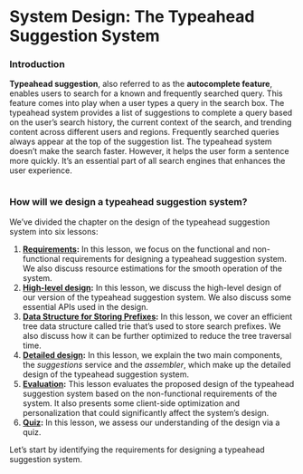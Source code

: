 # System Design: The Typeahead Suggestion System

### Introduction <a href="#introduction-0" id="introduction-0"></a>

**Typeahead suggestion**, also referred to as the **autocomplete feature**, enables users to search for a known and frequently searched query. This feature comes into play when a user types a query in the search box. The typeahead system provides a list of suggestions to complete a query based on the user’s search history, the current context of the search, and trending content across different users and regions. Frequently searched queries always appear at the top of the suggestion list. The typeahead system doesn’t make the search faster. However, it helps the user form a sentence more quickly. It’s an essential part of all search engines that enhances the user experience.

<figure><img src="https://kuweiguge.github.io/Grokking-Modern-System-Design-Interview-Gitbook/.gitbook/assets/Screenshot 2023-09-06 at 2.08.17 AM.png" alt=""><figcaption></figcaption></figure>

### How will we design a typeahead suggestion system? <a href="#how-will-we-design-a-typeahead-suggestion-system-0" id="how-will-we-design-a-typeahead-suggestion-system-0"></a>

We’ve divided the chapter on the design of the typeahead suggestion system into six lessons:

1. [**Requirements**](requirements-of-the-typeahead-suggestion-systems-design.md)**:** In this lesson, we focus on the functional and non-functional requirements for designing a typeahead suggestion system. We also discuss resource estimations for the smooth operation of the system.
2. [**High-level design**](high-level-design-of-the-typeahead-suggestion-system.md)**:** In this lesson, we discuss the high-level design of our version of the typeahead suggestion system. We also discuss some essential APIs used in the design.
3. [**Data Structure for Storing Prefixes**](data-structure-for-storing-prefixes.md)**:** In this lesson, we cover an efficient tree data structure called trie that’s used to store search prefixes. We also discuss how it can be further optimized to reduce the tree traversal time.
4. [**Detailed design**](detailed-design-of-the-typeahead-suggestion-system.md)**:** In this lesson, we explain the two main components, the _suggestions_ service and the _assembler_, which make up the detailed design of the typeahead suggestion system.
5. [**Evaluation**](evaluation-of-the-typeahead-suggestion-systems-design.md)**:** This lesson evaluates the proposed design of the typeahead suggestion system based on the non-functional requirements of the system. It also presents some client-side optimization and personalization that could significantly affect the system’s design.
6. [**Quiz**](quiz-on-the-typeahead-suggestion-systems-design.md)**:** In this lesson, we assess our understanding of the design via a quiz.

Let’s start by identifying the requirements for designing a typeahead suggestion system.

